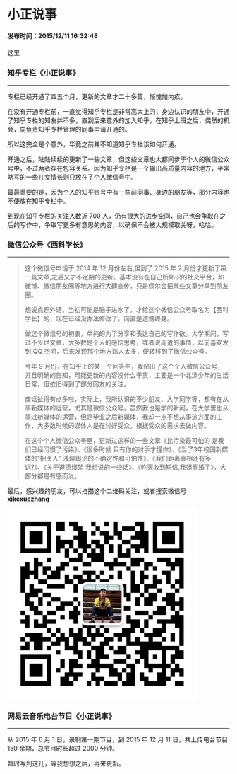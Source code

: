 小正说事
===

#### 发布时间：2015/12/11 16:32:48 

这里



### 知乎专栏《小正说事》

----------
专栏已经开通了四五个月，更新的文章才二十多篇，惭愧加内疚。

在没有开通专栏前，一直觉得知乎专栏是非常高大上的，身边认识的朋友中，开通了知乎专栏的知友并不多，直到后来意外的加入知乎，在知乎上班之后，偶然的机会，向负责知乎专栏管理的同事申请开通的。

所以这完全是个意外，毕竟之前并不知道知乎专栏该如何开通。

开通之后，陆陆续续的更新了一些文章，但这些文章也大都同步于个人的微信公众号中，不过两者存在包容关系。因为知乎专栏是一个输出高质量内容的地方，平常瞎写的一些儿女情长则只放在了个人微信号中。

最最重要的是，因为个人的知乎账号中有一些前同事、身边的朋友等，部分内容也不便放在知乎专栏中。

到现在知乎专栏的关注人数近 700 人，仍有很大的进步空间，自己也会争取在之后的写作中，争取写更多有意思的内容，以确保不会被大规模取关呀，哈哈。




### 微信公众号《西科学长》

----------

>这个微信号申请于 2014 年 12 月份左右,但到了 2015 年 2 月份才更新了第一篇文章,之后又才不定期的更新。基本没有在自己所熟识的社交平台，如微博、微信朋友圈等地方进行大肆宣传，只是偶尔会把某些文章分享到朋友圈。
>
>想说点题外话，当初可能是脑子进水了，才给这个微信公众号取名为【西科学长】的，现在已经没办法修改了，简直是遗憾终身。
> 
>做这个微信号的初衷，单纯的为了分享和表达自己的写作欲。大学期间，写过不少烂文章，大多数是个人的感悟思考，或者说周遭的事情，以前喜欢发到 QQ 空间，后来发现那个地方熟人太多，便转移到了微信公众号。
> 
>今年 9 月份，在知乎上的某一个回答中，我贴出了这个个人微信公众号，并且明确的告知，可能更新的内容没什么干货，主要是一个北漂少年的生活日常，但依旧得到了部分网友的关注。
>
>废话扯得有点多啦，实际上，我所认识的不少朋友、大学同学等，都有在从事新媒体的运营，尤其是微信公众号。虽然我也是学的新闻，在大学里也从事过新媒体的运营，但是毕业之后新媒体，我却一点不想从事这方面的工作，大多数时候的媒体人是在讨好受众，根据受众的需求去做内容。
>
>在这个个人微信公众号里，更新过这样的一些文章《比污染最可怕的 是我们已经习惯了污染》、《很多时候 只有你的对手才懂你》、《当了3年校园新媒体的“把关人” 浅聊舆论的不确定性和可怕性》、《我们距离真相还有多远?》、《关于道德绑架 我想说的一些话》、《昨天收到短信,我姐离婚了》，大部分都是有感而发。


最后，感兴趣的朋友，可以扫描这个二维码关注，或者搜索微信号 **xikexuezhang**

![weixinhaoerweima](imgs/person/weixinhao.jpg)


### 网易云音乐电台节目《小正说事》

----------
从 2015 年 6 月 1 日，录制第一期节目，到 2015 年 12 月 11 日，共上传电台节目 150 余期，总节目时长超过 2000 分钟。

暂时写到这儿，等我想想之后，再来更新。